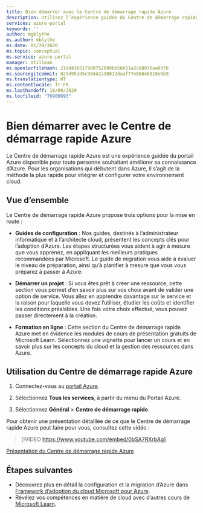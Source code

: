 ```yaml
---
title: Bien démarrer avec le Centre de démarrage rapide Azure
description: Utilisez l’expérience guidée du Centre de démarrage rapide Azure pour commencer à utiliser Azure. Apprenez à configurer, migrer et innover.
services: azure-portal
keywords: ''
author: mgblythe
ms.author: mblythe
ms.date: 01/29/2020
ms.topic: conceptual
ms.service: azure-portal
manager: mtillman
ms.openlocfilehash: 21dd43b5179d0752699bb56b51a2c08976aa037b
ms.sourcegitcommit: 829d951d5c90442a38012daaf77e86046018e5b9
ms.translationtype: HT
ms.contentlocale: fr-FR
ms.lasthandoff: 10/09/2020
ms.locfileid: "76900693"
---
```

# <a name="get-started-with-the-azure-quickstart-center"></a>Bien démarrer avec le Centre de démarrage rapide Azure

Le Centre de démarrage rapide Azure est une expérience guidée du portail Azure disponible pour toute personne souhaitant améliorer sa connaissance d’Azure. Pour les organisations qui débutent dans Azure, il s’agit de la méthode la plus rapide pour intégrer et configurer votre environnement cloud.

## <a name="overview"></a>Vue d’ensemble

Le Centre de démarrage rapide Azure propose trois options pour la mise en route :

* **Guides de configuration** : Nos guides, destinés à l’administrateur informatique et à l’architecte cloud, présentent les concepts clés pour l’adoption d’Azure. Les étapes structurées vous aident à agir à mesure que vous apprenez, en appliquant les meilleurs pratiques recommandées par Microsoft. Le guide de migration vous aide à évaluer le niveau de préparation, ainsi qu’à planifier à mesure que vous vous préparez à passer à Azure.

* **Démarrer un projet** : Si vous êtes prêt à créer une ressource, cette section vous permet d’en savoir plus sur vos choix avant de valider une option de service. Vous allez en apprendre davantage sur le service et la raison pour laquelle vous devez l’utiliser, étudier les coûts et identifier les conditions préalables. Une fois votre choix effectué, vous pouvez passer directement à la création.

* **Formation en ligne** : Cette section du Centre de démarrage rapide Azure met en évidence les modules de cours de présentation gratuits de Microsoft Learn. Sélectionnez une vignette pour lancer un cours et en savoir plus sur les concepts du cloud et la gestion des ressources dans Azure.

## <a name="how-to-use-azure-quickstart-center"></a>Utilisation du Centre de démarrage rapide Azure

1. Connectez-vous au [portail Azure](https://portal.azure.com).

1. Sélectionnez **Tous les services**, à partir du menu du Portail Azure.

1. Sélectionnez **Général** > **Centre de démarrage rapide**.

Pour obtenir une présentation détaillée de ce que le Centre de démarrage rapide Azure peut faire pour vous, consultez cette vidéo :
> [!VIDEO https://www.youtube.com/embed/0bSA7RXrbAg]

[Présentation du Centre de démarrage rapide Azure](https://www.youtube.com/watch?v=0bSA7RXrbAg)

## <a name="next-steps"></a>Étapes suivantes

* Découvrez plus en détail la configuration et la migration d’Azure dans [Framework d’adoption du cloud Microsoft pour Azure](/azure/architecture/cloud-adoption/).
* Révélez vos compétences en matière de cloud avec d’autres cours de [Microsoft Learn](/learn/azure/).
